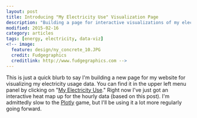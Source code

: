 ```yaml
---
layout: post
title: Introducing "My Electricity Use" Visualization Page
description: "Building a page for interactive visualizations of my electricity use data."
modified: 2015-02-16
category: articles
tags: [energy, electricity, data-viz]
<!-- image:
  feature: design/ny_concrete_10.JPG
  credit: Fudgegraphics
  creditlink: http://www.fudgegraphics.com -->
---
```


This is just a quick blurb to say I'm building a new page for my website for visualizing my electricity usage data.  You can find it in the upper left menu panel by clicking on "<a href='{{ site.url }}/my-elec-use/'>My Electricity Use</a>."  Right now I've just got an interactive heat map up for the hourly data (based on this post).  I'm admittedly slow to the <a href='http://plot.ly'>Plotly</a> game, but I'll be using it a lot more regularly going forward.








